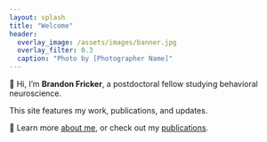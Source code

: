 ```yaml
---
layout: splash
title: "Welcome"
header:
  overlay_image: /assets/images/banner.jpg
  overlay_filter: 0.3
  caption: "Photo by [Photographer Name]"
---
```


👋 Hi, I’m **Brandon Fricker**, a postdoctoral fellow studying behavioral neuroscience.

This site features my work, publications, and updates.

🔬 Learn more [about me](/about/), or check out my [publications](/publications/).